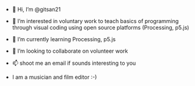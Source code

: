 - 👋 Hi, I’m @gitsan21
- 👀 I’m interested in voluntary work to teach basics of programming through visual coding using open source platforms (Processing, p5.js)
- 🌱 I’m currently learning Processing, p5.js
- 💞️ I’m looking to collaborate on volunteer work
- 📫 shoot me an email if sounds interesting to you

- I am a musician and film editor :-)

<!---
gitsan21/gitsan21 is a ✨ special ✨ repository because its `README.md` (this file) appears on your GitHub profile.
You can click the Preview link to take a look at your changes.
--->
